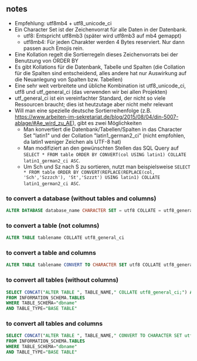 ## notes
- Empfehlung: utf8mb4 + utf8_unicode_ci
- Ein Character Set ist der Zeichenvorrat für alle Daten in der Datenbank.
  - utf8: Entspricht utf8mb3 (später wird utf8mb3 auf mb4 gemappt)
  - utf8mb4: Für jeden Charakter werden 4 Bytes reserviert. Nur dann passen auch Emojis rein.
- Eine Kollation regelt die Sortierregeln dieses Zeichenvorrats bei der Benutzung von ORDER BY
- Es gibt Kollations für die Datenbank, Tabelle und Spalten (die Collation für die Spalten sind entscheidend, alles andere hat nur Auswirkung auf die Neuanlegung von Spalten bzw. Tabellen)
- Eine sehr weit verbreitete und übliche Kombination ist utf8_unicode_ci, utf8 und utf_general_ci (das verwenden wir bei allen Projekten)
- utf_general_ci ist ein vereinfachter Standard, der nicht so viele Ressourcen braucht; dies ist heutzutage aber nicht mehr relevant
- Will man eine spezielle deutsche Sortierreihenfolge (z.B. https://www.arbeiten-im-sekretariat.de/blog/2015/08/04/din-5007-ablage/#Ae_wird_zu_AE), gibt es zwei Möglichkeiten
  - Man konvertiert die Datenbank/Tabellen/Spalten in das Character Set "latin1" und der Collation "latin1_german2_ci" (nicht empfohlen, da latin1 weniger Zeichen als UTF-8 hat)
  - Man modifiziert an den gewünschten Stellen das SQL Query auf ```SELECT * FROM table ORDER BY CONVERT(col USING latin1) COLLATE latin1_german2_ci ASC```.
  - Um Sch und Sz nach S zu sortieren, nutzt man beispielsweise ```SELECT * FROM table ORDER BY CONVERT(REPLACE(REPLACE(col, 'Sch','Szzzch'), 'St','Szzzt') USING latin1) COLLATE latin1_german2_ci ASC```.

### to convert a database (without tables and columns)
```sql
ALTER DATABASE database_name CHARACTER SET = utf8 COLLATE = utf8_general_ci;
```

### to convert a table (not columns)
```sql
ALTER TABLE tablename COLLATE utf8_general_ci
```

### to convert a table and columns
```sql
ALTER TABLE tablename CONVERT TO CHARACTER SET utf8 COLLATE utf8_general_ci
```

### to convert all tables (without columns)
```sql
SELECT CONCAT("ALTER TABLE ", TABLE_NAME," COLLATE utf8_general_ci;") AS ExecuteTheString
FROM INFORMATION_SCHEMA.TABLES
WHERE TABLE_SCHEMA="dbname"
AND TABLE_TYPE="BASE TABLE"
```

### to convert all tables and columns
```sql
SELECT CONCAT("ALTER TABLE ", TABLE_NAME," CONVERT TO CHARACTER SET utf8 COLLATE utf8_general_ci;") AS ExecuteTheString
FROM INFORMATION_SCHEMA.TABLES
WHERE TABLE_SCHEMA="dbname"
AND TABLE_TYPE="BASE TABLE"
```